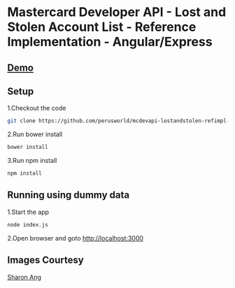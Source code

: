 # Mastercard Developer API - Lost and Stolen Account List - Reference Implementation - Angular/Express #

## [Demo](https://perusworld.github.io/mcdevapi-lostandstolen-refimpl-web/) ##

## Setup ##

1.Checkout the code
```bash
git clone https://github.com/perusworld/mcdevapi-lostandstolen-refimpl-web.git
```
2.Run bower install
```bash
bower install
```
3.Run npm install
```bash
npm install
```

## Running using dummy data ##
1.Start the app
```bash
node index.js
```
2.Open browser and goto [http://localhost:3000](http://localhost:3000)

## Images Courtesy ##
[Sharon Ang](https://pixabay.com/en/users/sharonang-99559/)